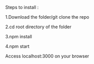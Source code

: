 Steps to install :

1.Download the folder/git clone the repo

2.cd root directory of the folder

3.npm install

4.npm start

Access localhost:3000 on your browser